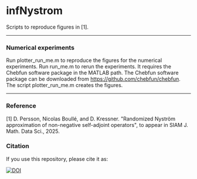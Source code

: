 # infNystrom
Scripts to reproduce figures in [1].

---------------------------------------------------------------------
### Numerical experiments
Run plotter_run_me.m to reproduce the figures for the numerical experiments. Run run_me.m to rerun the experiments. It requires the Chebfun software package in the MATLAB path. The Chebfun software package can be downloaded from https://github.com/chebfun/chebfun. The script plotter_run_me.m creates the figures. 

---------------------------------------------------------------------
### Reference
[1] D. Persson, Nicolas Boullé, and D. Kressner. "Randomized Nyström approximation of non-negative self-adjoint operators", to appear in SIAM J. Math. Data Sci., 2025.

### Citation
If you use this repository, please cite it as:

[![DOI](https://zenodo.org/badge/764049832.svg)](https://doi.org/10.5281/zenodo.15149157)
